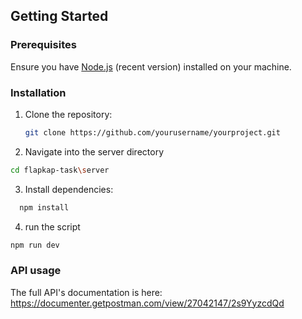 ## Getting Started

### Prerequisites

Ensure you have [Node.js](https://nodejs.org/) (recent version) installed on your machine.

### Installation

1. Clone the repository:
   ```bash
   git clone https://github.com/yourusername/yourproject.git
   ```
2. Navigate into the server directory
  ```bash
  cd flapkap-task\server
  ```
3. Install dependencies:
  ```bash
    npm install 
  ```
4. run the script
  ```bash
  npm run dev
  ```
### API usage 
The full API's documentation is here: https://documenter.getpostman.com/view/27042147/2s9YyzcdQd
